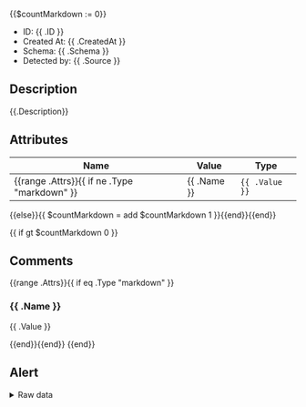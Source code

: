 {{$countMarkdown := 0}}
- ID: {{ .ID }}
- Created At: {{ .CreatedAt }}
- Schema: {{ .Schema }}
- Detected by: {{ .Source }}

## Description
{{.Description}}

## Attributes

| Name | Value | Type |
|------|-------|------|
{{range .Attrs}}{{ if ne .Type "markdown" }} | {{ .Name }} | `{{ .Value }}` | {{ .Type }} |
{{else}}{{ $countMarkdown = add $countMarkdown 1 }}{{end}}{{end}}

{{ if gt $countMarkdown 0 }}
## Comments

{{range .Attrs}}{{ if eq .Type "markdown" }}
### {{ .Name }}

{{ .Value }}

{{end}}{{end}}
{{end}}

## Alert

<details>
<summary>Raw data</summary>

```json

{{ .Raw }}

```

</details>
